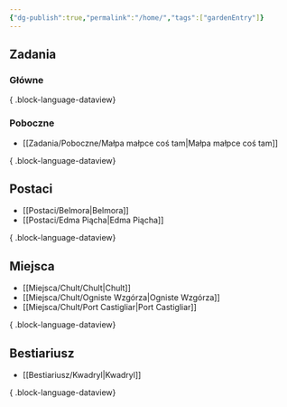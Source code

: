 ```yaml
---
{"dg-publish":true,"permalink":"/home/","tags":["gardenEntry"]}
---
```


## Zadania
### Główne

{ .block-language-dataview}
### Poboczne
- [[Zadania/Poboczne/Małpa małpce coś tam\|Małpa małpce coś tam]]

{ .block-language-dataview}

## Postaci
- [[Postaci/Belmora\|Belmora]]
- [[Postaci/Edma Piącha\|Edma Piącha]]

{ .block-language-dataview}
## Miejsca

- [[Miejsca/Chult/Chult\|Chult]]
- [[Miejsca/Chult/Ogniste Wzgórza\|Ogniste Wzgórza]]
- [[Miejsca/Chult/Port Castigliar\|Port Castigliar]]

{ .block-language-dataview}
## Bestiariusz
- [[Bestiariusz/Kwadryl\|Kwadryl]]

{ .block-language-dataview}






